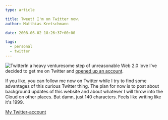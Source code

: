 ```yaml
---
type: article

title: Tweet! I'm on Twitter now.
author: Matthias Kretschmann

date: 2008-06-02 18:26:37+00:00

tags:
  - personal
  - twitter
---
```


![Twitter](../media/twitter.png)In a heavy venturesome step of unreasonable Web 2.0 love I've decided to get me on Twitter and [opened up an account](https://twitter.com/kremalicious).

<!-- more -->

If you like, you can follow me now on Twitter while I try to find some advantages of this curious Twitter thing. The plan for now is to post about background updates of this website and about whatever I will throw into the Cloud on other places. But damn, just 140 characters. Feels like writing like it's 1999.

[My Twitter-account](https://twitter.com/kremalicious)
